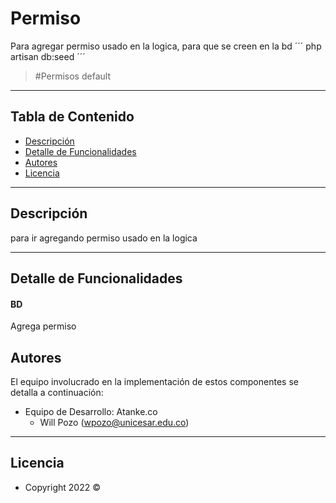 # Permiso

Para agregar permiso usado en la logica, para que se creen en la bd
´´´
php artisan db:seed 
´´´

> #Permisos default

---

## Tabla de Contenido

-   [Descripción](#descripción)
-   [Detalle de Funcionalidades](#detalle-de-funcionalidades)
-   [Autores](#autores)
-   [Licencia](#licencia)

---

## Descripción

para ir agregando permiso usado en la logica

---

## Detalle de Funcionalidades

#### BD
Agrega permiso
 
   

## Autores

El equipo involucrado en la implementación de estos componentes se detalla a continuación:

-   Equipo de Desarrollo: Atanke.co
    -   Will Pozo (wpozo@unicesar.edu.co)

---

## Licencia

-   Copyright 2022 ©
